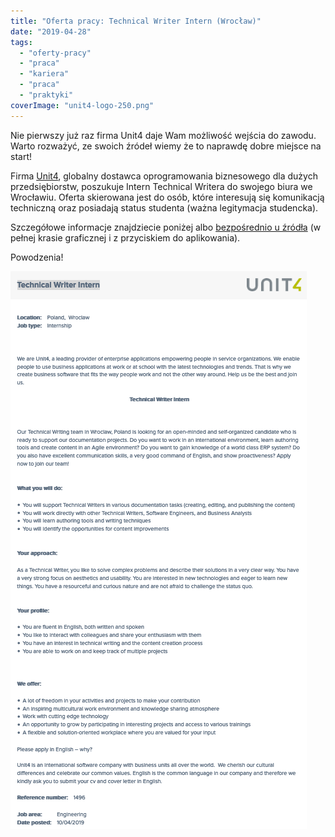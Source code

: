 ```yaml
---
title: "Oferta pracy: Technical Writer Intern (Wrocław)"
date: "2019-04-28"
tags:
  - "oferty-pracy"
  - "praca"
  - "kariera"
  - "praca"
  - "praktyki"
coverImage: "unit4-logo-250.png"
---
```


Nie pierwszy już raz firma Unit4 daje Wam możliwość wejścia do zawodu. Warto
rozważyć, ze swoich źródeł wiemy że to naprawdę dobre miejsce na start!

Firma [Unit4](http://www.unit4.com), globalny dostawca oprogramowania
biznesowego dla dużych przedsiębiorstw, poszukuje Intern Technical Writera do
swojego biura we Wrocławiu. Oferta skierowana jest do osób, które interesują się
komunikacją techniczną oraz posiadają status studenta (ważna legitymacja
studencka).

Szczegółowe informacje znajdziecie poniżej albo
[bezpośrednio u źródła](https://www.careers.unit4.com/engineering--jobs/technical-writer-intern/1837804)
(w pełnej krasie graficznej i z przyciskiem do aplikowania).

Powodzenia!

![](images/Screenshot-2019-04-28-at-19.41.16.png)
